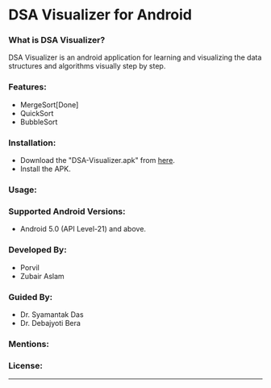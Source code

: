 # DSA Visualizer for Android

### What is DSA Visualizer?
DSA Visualizer is an android application for learning and visualizing the data structures and algorithms visually step by step.

### Features:
- MergeSort[Done]
- QuickSort
- BubbleSort

### Installation:

- Download the "DSA-Visualizer.apk" from [here](https://github.com/Porvil/DSA_Visualizer_Android).
- Install the APK.

### Usage:


### Supported Android Versions:
- Android 5.0 (API Level-21) and above.

### Developed By:
- Porvil
- Zubair Aslam

### Guided By:
- Dr. Syamantak Das
- Dr. Debajyoti Bera

### Mentions: 

### License:
----
